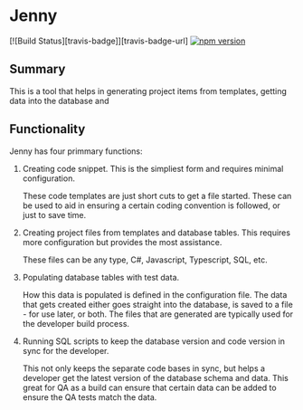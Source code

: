 ﻿# Jenny
[![Build Status][travis-badge]][travis-badge-url]
[![npm version](https://badge.fury.io/js/jenny-cli.svg)](https://badge.fury.io/js/jenny-cli)
## Summary
This is a tool that helps in generating project items from templates, getting data 
into the database and 

## Functionality

Jenny has four primmary functions:

1. Creating code snippet.  This is the simpliest form and requires minimal configuration.

    These code templates are just short cuts to get a file started.  These can be used to aid 
    in ensuring a certain coding convention is followed, or just to save time.

2. Creating project files from templates and database tables.  This requires more configuration
but provides the most assistance.

    These files can be any type, C#, Javascript, Typescript, SQL, etc.

3. Populating database tables with test data.

    How this data is populated is defined in the configuration file.  The data that gets created 
    either goes straight into the database, is saved to a file - for use later, or both.  The 
    files that are generated are typically used for the developer build process.

4. Running SQL scripts to keep the database version and code version in sync for the developer.

    This not only keeps the separate code bases in sync, but helps a developer get the latest 
    version of the database schema and data.  This great for QA as a build can ensure that 
    certain data can be added to ensure the QA tests match the data.